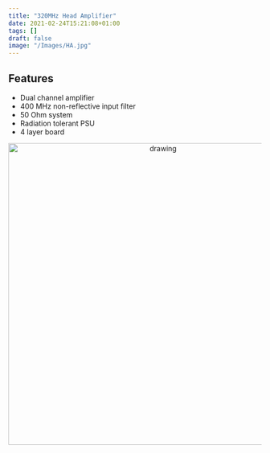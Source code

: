 ```yaml
---
title: "320MHz Head Amplifier"
date: 2021-02-24T15:21:08+01:00
tags: []
draft: false
image: "/Images/HA.jpg"
---
```


## Features 

* Dual channel amplifier
* 400 MHz non-reflective input filter
* 50 Ohm system
* Radiation tolerant PSU
* 4 layer board


<p align="center"> 
<img src="/Images/HA.jpg" alt="drawing" width="600"/>
</p>
<br>
